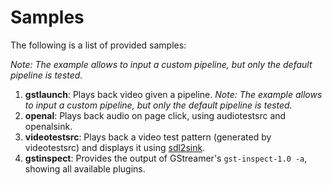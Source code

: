 # Samples

The following is a list of provided samples:

*Note: The example allows to input a custom pipeline, but only the default pipeline is tested.*
1. **gstlaunch**: Plays back video given a pipeline.
*Note: The example allows to input a custom pipeline, but only the default pipeline is tested.*
3. **openal**: Plays back audio on page click, using audiotestsrc and openalsink.
4. **videotestsrc**: Plays back a video test pattern (generated by videotestsrc)  and displays it using [sdl2sink](https://github.com/fluendo/gstreamer/blob/gst.wasm/subprojects/gst-plugins-bad/ext/sdl2/gstsdl2sink.c).
4. **gstinspect**: Provides the output of GStreamer's `gst-inspect-1.0 -a`, showing all available plugins.
